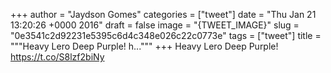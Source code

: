 
+++
author = "Jaydson Gomes"
categories = ["tweet"]
date = "Thu Jan 21 13:20:26 +0000 2016"
draft = false
image = "{TWEET_IMAGE}"
slug = "0e3541c2d92231e5395c6d4c348e026c22c0773e"
tags = ["tweet"]
title = """Heavy Lero Deep Purple! h..."""
+++
Heavy Lero Deep Purple! https://t.co/S8lzf2biNy
